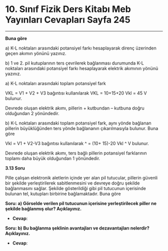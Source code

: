 # 10. Sınıf Fizik Ders Kitabı Meb Yayınları Cevapları Sayfa 245

---

**Buna göre**

a) K-L noktaları arasındaki potansiyel farkı hesaplayarak direnç üzerinden geçen akımın yönünü yazınız.

 b) 1 ve 2. pil kutuplarının ters çevrilerek bağlanması durumunda K-L noktaları arasındaki potansiyel farkı hesaplayarak elektrik akımının yönünü yazınız.

a) K-L noktaları arasındaki toplam potansiyel fark

 VKL = V1 + V2 + V3 bağıntısı kullanılarak VKL = 10+15+20 Vkl = 45 V bulunur.

 Devrede oluşan elektrik akımı, pillerin + kutbundan – kutbuna doğru olduğundan 2 yönündedir.

 b) K-L noktaları arasındaki toplam potansiyel fark, aynı yönde bağlanan pillerin büyüklüğünden ters yönde bağlananın çıkarılmasıyla bulunur. Buna göre

 Vkl = V1 + V2-V3 bağıntısı kullanılarak ^ = (10+ 15)-20 Vkl ^ V bulunur.

 Devrede oluşan elektrik akımı, ters bağlı pillerin potansiyel farklarının toplamı daha büyük olduğundan 1 yönündedir.

**3.13 Soru**

Pille çalışan elektronik aletlerin içinde yer alan pil tutucular, pillerin güvenli bir şekilde yerleştirilerek sabitlenmesini ve devreye doğru şekilde bağlanmasını sağlar. Şekilde gösterildiği gibi pil tutucunun içerisinde bulunan tel, kutupları birbirine bağlamaktadır. Buna göre

**Soru: a) Görselde verilen pil tutucunun içerisine yerleştirilecek piller ne şekilde bağlanmış olur? Açıklayınız.**

-   **Cevap**:

**Soru: b) Bu bağlanma şeklinin avantajları ve dezavantajları nelerdir? Açıklayınız.**

-   **Cevap**: